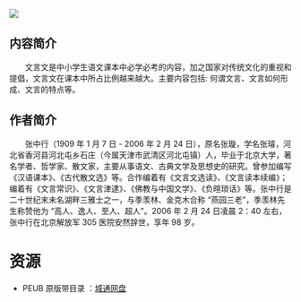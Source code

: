 ![](http://img3m1.ddimg.cn/9/33/25311141-1_u_3.jpg)

## 内容简介

　　文言文是中小学生语文课本中必学必考的内容，加之国家对传统文化的重视和提倡，文言文在课本中所占比例越来越大。主要内容包括: 何谓文言、文言如何形成、文言的特点等。

## 作者简介

　　张中行（1909 年 1 月 7 日 - 2006 年 2 月 24 日），原名张璇，学名张璿，河北省香河县河北屯乡石庄（今属天津市武清区河北屯镇）人，毕业于北京大学，著名学者、哲学家、散文家，主要从事语文、古典文学及思想史的研究。曾参加编写《汉语课本》、《古代散文选》等。合作编着有《文言文选读》、《文言读本续编》；编着有《文言常识》、《文言津逮》、《佛教与中国文学》、《负暄琐话》等。张中行是二十世纪末未名湖畔三雅士之一，与季羡林、金克木合称 “燕园三老”，季羡林先生称赞他为 “高人、逸人、至人、超人”。2006 年 2 月 24 日凌晨 2：40 左右，张中行在北京解放军 305 医院安然辞世，享年 98 岁。

# 资源

* PEUB 原版带目录 ：[城通网盘](https://u11215426.pipipan.com/fs/11215426-357623134)
